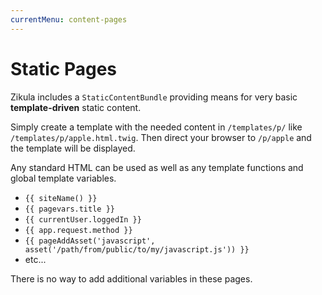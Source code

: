 ```yaml
---
currentMenu: content-pages
---
```

# Static Pages

Zikula includes a `StaticContentBundle` providing means for very basic **template-driven** static content.

Simply create a template with the needed content in `/templates/p/` like `/templates/p/apple.html.twig`.
Then direct your browser to `/p/apple` and the template will be displayed.

Any standard HTML can be used as well as any template functions and global template variables. 

- `{{ siteName() }}`
- `{{ pagevars.title }}`
- `{{ currentUser.loggedIn }}`
- `{{ app.request.method }}`
- `{{ pageAddAsset('javascript', asset('/path/from/public/to/my/javascript.js')) }}`
- etc...

There is no way to add additional variables in these pages.
